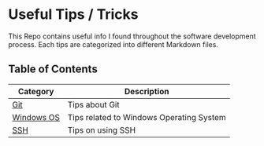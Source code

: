 # Useful Tips / Tricks

This Repo contains useful info I found throughout the software development process. Each tips are categorized into different Markdown files.

## Table of Contents
| Category   | Description |
|------------|-------------|
| [Git](git.md)             | Tips about Git|
| [Windows OS](Windows.md)  | Tips related to Windows Operating System|
| [SSH](SSH.md)             | Tips on using SSH|
